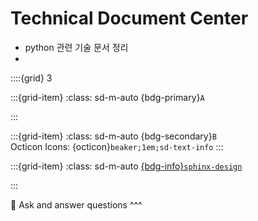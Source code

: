 # Technical Document Center

- python 관련 기술 문서 정리
- 
<!-- ---
title: Books with Jupyter
--- -->

::::{grid} 3
<!-- :reverse: -->

:::{grid-item}
:class: sd-m-auto
{bdg-primary}`A`  

:::

:::{grid-item}
:class: sd-m-auto
{bdg-secondary}`B`  
Octicon Icons: {octicon}`beaker;1em;sd-text-info`
:::

:::{grid-item}
:class: sd-m-auto
[{bdg-info}`sphinx-design`](https://sphinx-design.readthedocs.io/en/latest/index.html)  

:::

💬 Ask and answer questions
^^^
